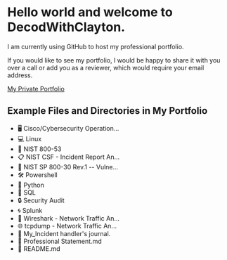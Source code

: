 # Hello world and welcome to DecodWithClayton.

I am currently using GitHub to host my professional portfolio.

If you would like to see my portfolio, I would be happy to share it with you over a call or add you as a reviewer, which would require your email address.

[My Private Portfolio](https://github.com/DecodeWithClayton/Portfolio)

## Example Files and Directories in My Portfolio

* 🖥️ Cisco/Cybersecurity Operation...
* 💻 Linux
* 📑 NIST 800-53
* 📋 NIST CSF - Incident Report An...
* 📝 NIST SP 800-30 Rev.1 -- Vulne...
* 🛠️ Powershell
* 🐍 Python
* 💾 SQL
* 🔒 Security Audit
* 🌀 Splunk
* 📶 Wireshark - Network Traffic An...
* 🌐 tcpdump - Network Traffic An...
* 📓 My_Incident handler's journal.
* 📄 Professional Statement.md
* 📄 README.md
